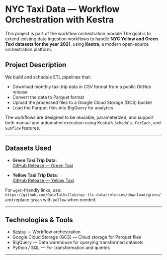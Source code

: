 # NYC Taxi Data — Workflow Orchestration with Kestra

This project is part of the workflow orchestration module The goal is to extend existing data ingestion workflows to handle **NYC Yellow and Green Taxi datasets for the year 2021**, using **Kestra**, a modern open-source orchestration platform.

## Project Description

We build and schedule ETL pipelines that:

- Download monthly taxi trip data in CSV format from a public GitHub release
- Convert the data to Parquet format
- Upload the processed files to a Google Cloud Storage (GCS) bucket
- Load the Parquet files into BigQuery for analytics
  
The workflows are designed to be reusable, parameterized, and support both manual and automated execution using Kestra’s `Schedule`, `ForEach`, and `Subflow` features.

---

## Datasets Used

- **Green Taxi Trip Data**:  
  [GitHub Release — Green Taxi](https://github.com/DataTalksClub/nyc-tlc-data/releases/tag/green)  

- **Yellow Taxi Trip Data**:  
  [GitHub Release — Yellow Taxi](https://github.com/DataTalksClub/nyc-tlc-data/releases/tag/yellow)

For `wget`-friendly links, use:  
`https://github.com/DataTalksClub/nyc-tlc-data/releases/download/green/`  
and replace `green` with `yellow` when needed.

---

## Technologies & Tools

- [Kestra](https://kestra.io/) — Workflow orchestration
- Google Cloud Storage (GCS) — Cloud storage for Parquet files
- BigQuery — Data warehouse for querying transformed datasets
- Python / SQL — For transformation and queries

---

